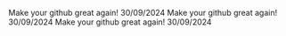 Make your github great again! 30/09/2024 
Make your github great again! 30/09/2024 
Make your github great again! 30/09/2024 
